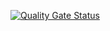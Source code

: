 [![Quality Gate Status](https://sonarcloud.io/api/project_badges/measure?project=ValentynaBondarenko_Movieland-Pro&metric=alert_status)](https://sonarcloud.io/dashboard?id=ValentynaBondarenko_Movieland-Pro)

